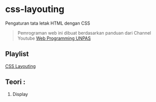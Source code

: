 # css-layouting
Pengaturan tata letak HTML dengan CSS

> Pemrograman web ini dibuat berdasarkan panduan dari Channel Youtube [Web Programming UNPAS](https://www.youtube.com/channel/UCkXmLjEr95LVtGuIm3l2dPg)

## Playlist
[CSS Layouting](https://www.youtube.com/playlist?list=PLFIM0718LjIUu4Ju9GUL5zpLcuq08TKYr)

## Teori :
1. Display